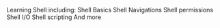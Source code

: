 Learning Shell including:
Shell Basics
Shell Navigations
Shell permissions
Shell I/O
Shell scripting
And more

